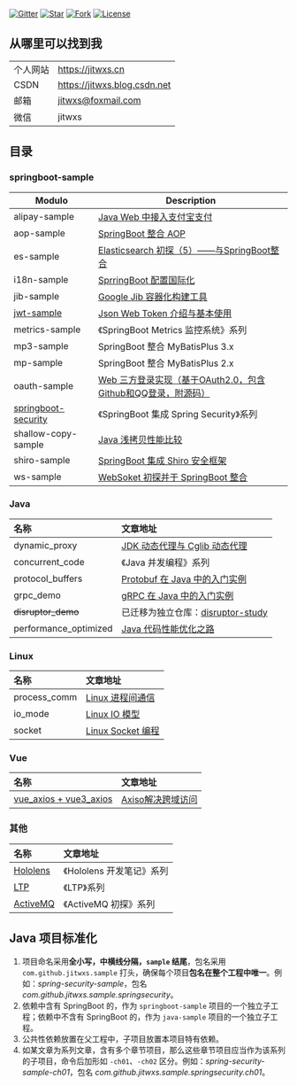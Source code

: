 [![Gitter](https://badges.gitter.im/jitwxs/blog.svg)](https://gitter.im/jitwxs/blog?utm_source=badge&utm_medium=badge&utm_campaign=pr-badge)
[![Star](https://img.shields.io/github/stars/jitwxs/blog-sample?color=green)](#)
[![Fork](https://img.shields.io/github/forks/jitwxs/blog-sample)](#)
[![License](https://img.shields.io/github/license/jitwxs/blog-sample?color=orange)](https://opensource.org/licenses/Apache-2.0)

## 从哪里可以找到我

|          |                              |
| -------- | ---------------------------- |
| 个人网站 | https://jitwxs.cn            |
| CSDN     | https://jitwxs.blog.csdn.net |
| 邮箱     | jitwxs@foxmail.com           |
| 微信     | jitwxs                       |

## 目录

### springboot-sample

| Modulo                                                  | Description                                                  |
| ------------------------------------------------------- | ------------------------------------------------------------ |
| alipay-sample                                           | [Java Web 中接入支付宝支付](https://www.jitwxs.cn/ea57cb90.html) |
| aop-sample                                              | [SpringBoot 整合 AOP](https://www.jitwxs.cn/77bba914.html)   |
| es-sample                                               | [Elasticsearch 初探（5）——与SpringBoot整合](https://www.jitwxs.cn/79a2adb2.html) |
| i18n-sample                                             | [SprringBoot 配置国际化](https://www.jitwxs.cn/885663.html)  |
| jib-sample                                              | [Google Jib 容器化构建工具](https://www.jitwxs.cn/a526485e.html) |
| [jwt-sample](./springboot-sample/jwt-sample)            | [Json Web Token 介绍与基本使用](https://www.jitwxs.cn/7ac4f061.html) |
| metrics-sample                                          | 《SpringBoot Metrics 监控系统》系列                          |
| mp3-sample                                              | SpringBoot 整合 MyBatisPlus 3.x                              |
| mp-sample                                               | SpringBoot 整合 MyBatisPlus 2.x                              |
| oauth-sample                                            | [Web 三方登录实现（基于OAuth2.0，包含Github和QQ登录，附源码）](https://www.jitwxs.cn/33ad9e35.html) |
| [springboot-security](./springboot-security) | 《SpringBoot 集成 Spring Security》系列                      |
| shallow-copy-sample                                     | [Java 浅拷贝性能比较](https://www.jitwxs.cn/a9fa88a0.html)   |
| shiro-sample                                            | [SpringBoot 集成 Shiro 安全框架](https://www.jitwxs.cn/30819bdf.html) |
| ws-sample                                               | [WebSoket 初探并于 SpringBoot 整合](https://www.jitwxs.cn/9af7a6d1.html) |

### Java

| 名称 | 文章地址 |
|:---|:---|
|dynamic_proxy|[JDK 动态代理与 Cglib 动态代理](https://www.jitwxs.cn/8ee3adf6.html)|
|concurrent_code|《Java 并发编程》系列|
|protocol_buffers|[Protobuf 在 Java 中的入门实例](https://www.jitwxs.cn/a5b690ac.html)|
|grpc_demo|[gRPC 在 Java 中的入门实例](https://www.jitwxs.cn/d6535904.html)|
|~~disruptor_demo~~|已迁移为独立仓库：[disruptor-study](https://github.com/jitwxs/disruptor-study)|
|performance_optimized|[Java 代码性能优化之路](https://www.jitwxs.cn/94186b3a.html)|

### Linux

| 名称 | 文章地址 |
|:---|:---|
|process_comm|[Linux 进程间通信](https://www.jitwxs.cn/6c8041c0.html)|
|io_mode|[Linux IO 模型](https://www.jitwxs.cn/3b3bd025.html)|
|socket|[Linux Socket 编程](https://www.jitwxs.cn/f2ee55a7.html)|

### Vue

| 名称 | 文章地址 |
|:---|:---|
|[vue_axios + vue3_axios](./Vue/vue_axios/README.md)|[Axiso解决跨域访问](https://www.jitwxs.cn/dad1fbe2.html)|

### 其他

| 名称 | 文章地址 |
|:---|:---|
|[Hololens](./Hololens/README.md)|《Hololens 开发笔记》系列|
|[LTP](./LTP/README.md)|《LTP》系列|
|[ActiveMQ](./ActiveMQ/README.md)|《ActiveMQ 初探》系列|

## Java 项目标准化

1. 项目命名采用**全小写，中横线分隔，`sample` 结尾**，包名采用`com.github.jitwxs.sample` 打头，确保每个项目**包名在整个工程中唯一**。例如：*spring-security-sample*，包名 *com.github.jitwxs.sample.springsecurity*。
2. 依赖中含有 SpringBoot 的，作为 `springboot-sample` 项目的一个独立子工程；依赖中不含有 SpringBoot 的，作为 `java-sample` 项目的一个独立子工程。
3. 公共性依赖放置在父工程中，子项目放置本项目特有依赖。
4. 如某文章为系列文章，含有多个章节项目，那么这些章节项目应当作为该系列的子项目，命令后加形如 `-ch01`、`-ch02` 区分。例如：*spring-security-sample-ch01*，包名 *com.github.jitwxs.sample.springsecurity.ch01*。
